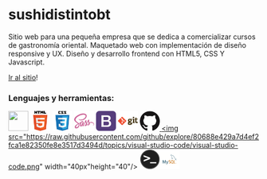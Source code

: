# sushidistintobt
Sitio web para una pequeña empresa que se dedica a comercializar cursos de gastronomía oriental.
Maquetado web con implementación de diseño responsive y UX.
Diseño y desarrollo frontend con HTML5, CSS Y Javascript.

[Ir al sitio](https://bredzio.github.io/sushidistintobt/)! 

### Lenguajes y herramientas:
<a href="https://developer.mozilla.org/es/docs/Web/JavaScript"><img src="https://raw.githubusercontent.com/get-icon/geticon/master/icons/javascript.svg"  width="40px" height="40"/></a>
<a href="https://www.w3.org/html/" target="_blank"><img src="https://raw.githubusercontent.com/github/explore/80688e429a7d4ef2fca1e82350fe8e3517d3494d/topics/html/html.png"  width="40px" height="40"/></a>
<a href="https://www.w3schools.com/css/" target="_blank"> <img src="https://raw.githubusercontent.com/github/explore/80688e429a7d4ef2fca1e82350fe8e3517d3494d/topics/css/css.png"  width="40px" height="40"/></a>
<a href="https://sass-lang.com/" target="_blank"> <img src="https://raw.githubusercontent.com/github/explore/80688e429a7d4ef2fca1e82350fe8e3517d3494d/topics/sass/sass.png"  width="40px" height="40"/></a>
<a href="https://getbootstrap.com" target="_blank"><img src="https://raw.githubusercontent.com/github/explore/80688e429a7d4ef2fca1e82350fe8e3517d3494d/topics/bootstrap/bootstrap.png"  width="40px" height="40"/></a> 
<a href="https://git-scm.com/"><img src="https://raw.githubusercontent.com/github/explore/80688e429a7d4ef2fca1e82350fe8e3517d3494d/topics/git/git.png"  width="40px" height="40"/></a>
<a href="https://github.com/"><img src="https://raw.githubusercontent.com/github/explore/78df643247d429f6cc873026c0622819ad797942/topics/github/github.png"  width="40px" height="40"/>
<a href="https://code.visualstudio.com/" target="_blank"><img src="https://raw.githubusercontent.com/github/explore/80688e429a7d4ef2fca1e82350fe8e3517d3494d/topics/visual-studio-code/visual-studio-code.png"  width="40px"height="40"/> </a>
<img src="https://raw.githubusercontent.com/github/explore/80688e429a7d4ef2fca1e82350fe8e3517d3494d/topics/terminal/terminal.png"  width="40px" height="40"/><a href="https://www.mysql.com/" target="_blank"><img src="https://raw.githubusercontent.com/github/explore/80688e429a7d4ef2fca1e82350fe8e3517d3494d/topics/mysql/mysql.png" alt="java" width="40" height="40"/></a> </p>
